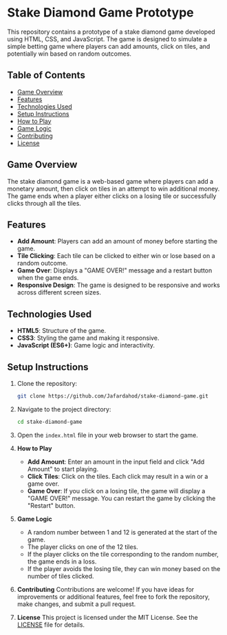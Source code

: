 # Stake Diamond Game Prototype

This repository contains a prototype of a stake diamond game developed using HTML, CSS, and JavaScript. The game is designed to simulate a simple betting game where players can add amounts, click on tiles, and potentially win based on random outcomes.

## Table of Contents

- [Game Overview](#game-overview)
- [Features](#features)
- [Technologies Used](#technologies-used)
- [Setup Instructions](#setup-instructions)
- [How to Play](#how-to-play)
- [Game Logic](#game-logic)
- [Contributing](#contributing)
- [License](#license)

## Game Overview

The stake diamond game is a web-based game where players can add a monetary amount, then click on tiles in an attempt to win additional money. The game ends when a player either clicks on a losing tile or successfully clicks through all the tiles.

## Features

- **Add Amount**: Players can add an amount of money before starting the game.
- **Tile Clicking**: Each tile can be clicked to either win or lose based on a random outcome.
- **Game Over**: Displays a "GAME OVER!" message and a restart button when the game ends.
- **Responsive Design**: The game is designed to be responsive and works across different screen sizes.

## Technologies Used

- **HTML5**: Structure of the game.
- **CSS3**: Styling the game and making it responsive.
- **JavaScript (ES6+)**: Game logic and interactivity.

## Setup Instructions

1. Clone the repository:

   ```bash
   git clone https://github.com/Jafardahod/stake-diamond-game.git
   ```
2. Navigate to the project directory:
    ```bash
   cd stake-diamond-game
   ```
4. Open the `index.html` file in your web browser to start the game.

5. **How to Play**
   - **Add Amount**: Enter an amount in the input field and click "Add Amount" to start playing.
   - **Click Tiles**: Click on the tiles. Each click may result in a win or a game over.
   - **Game Over**: If you click on a losing tile, the game will display a "GAME OVER!" message. You can restart the game by clicking the "Restart" button.

6. **Game Logic**
   - A random number between 1 and 12 is generated at the start of the game.
   - The player clicks on one of the 12 tiles.
   - If the player clicks on the tile corresponding to the random number, the game ends in a loss.
   - If the player avoids the losing tile, they can win money based on the number of tiles clicked.

7. **Contributing**
   Contributions are welcome! If you have ideas for improvements or additional features, feel free to fork the repository, make changes, and submit a pull request.

8. **License**
   This project is licensed under the MIT License. See the [LICENSE](LICENSE) file for details.
